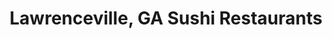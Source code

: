 ---
layout: city
title: Lawrenceville, GA Sushi Restaurants
permalink: /georgia/lawrenceville/
stateAbbr: GA
stateName: Georgia
cityName: Lawrenceville

---
